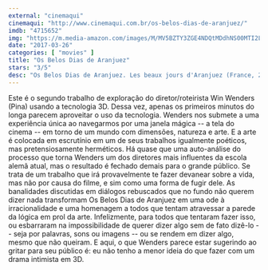 ```yaml
---
external: "cinemaqui"
cinemaqui: "http://www.cinemaqui.com.br/os-belos-dias-de-aranjuez/"
imdb: "4715652"
img: "https://m.media-amazon.com/images/M/MV5BZTY3ZGE4NDQtMDdhNS00MTI2LWE4MDctZjU5OWJlNjczYWE4XkEyXkFqcGdeQXVyNDkzNTM2ODg@._V1_SX101_CR0,0,101,150_.jpg"
date: "2017-03-26"
categories: [ "movies" ]
title: "Os Belos Dias de Aranjuez"
stars: "3/5"
desc: "Os Belos Dias de Aranjuez. Les beaux jours d'Aranjuez (France, 2016). Dirigido por Wim Wenders. Escrito por Wim Wenders, Peter Handke. Com Reda Kateb (L'homme), Sophie Semin (La femme), Jens Harzer (L'écrivain), Peter Handke (Le jardinier), Nick Cave (Nick Cave)."
---
```

Este é o segundo trabalho de exploração do diretor/roteirista Win Wenders (Pina) usando a tecnologia 3D. Dessa vez, apenas os primeiros minutos do longa parecem aproveitar o uso da tecnologia. Wenders nos submete a uma experiência única ao navegarmos por uma janela mágica -- a tela do cinema -- em torno de um mundo com dimensões, natureza e arte. E a arte é colocada em escrutínio em um de seus trabalhos igualmente poéticos, mas pretensiosamente herméticos. Há quase que uma auto-análise do processo que torna Wenders um dos diretores mais influentes da escola alemã atual, mas o resultado é fechado demais para o grande público. Se trata de um trabalho que irá provavelmente te fazer devanear sobre a vida, mas não por causa do filme, e sim como uma forma de fugir dele. As banalidades discutidas em diálogos rebuscados que no fundo não querem dizer nada transformam Os Belos Dias de Aranjuez em uma ode à irracionalidade e uma homenagem a todos que tentam atravessar a parede da lógica em prol da arte. Infelizmente, para todos que tentaram fazer isso, ou esbarraram na impossibilidade de querer dizer algo sem de fato dizê-lo -- seja por palavras, sons ou imagens -- ou se rendem em dizer algo, mesmo que não queiram. E aqui, o que Wenders parece estar sugerindo ao gritar para seu público é: eu não tenho a menor ideia do que fazer com um drama intimista em 3D.
